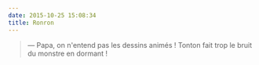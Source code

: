 ```yaml
---
date: 2015-10-25 15:08:34
title: Ronron
---
```


> — Papa, on n'entend pas les dessins animés ! Tonton fait trop le bruit du monstre en dormant !

